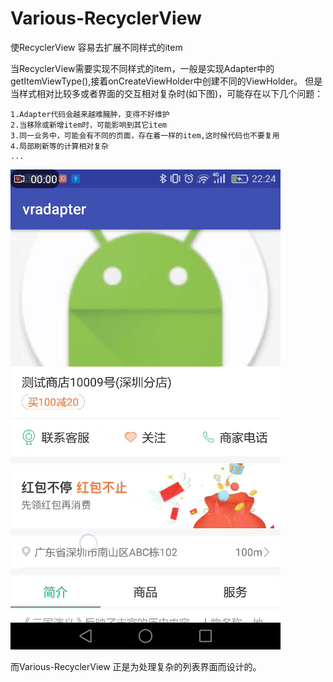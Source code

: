 # Various-RecyclerView
使RecyclerView 容易去扩展不同样式的item


当RecyclerView需要实现不同样式的item，一般是实现Adapter中的getItemViewType(),接着onCreateViewHolder中创建不同的ViewHolder。
但是当样式相对比较多或者界面的交互相对复杂时(如下图)，可能存在以下几个问题：

  	1.Adapter代码会越来越难臃肿，变得不好维护
  	2.当移除或新增item时，可能影响到其它item
  	3.同一业务中，可能会有不同的页面，存在着一样的item,这时候代码也不要复用
  	4.局部刷新等的计算相对复杂
  	...
    
![image](https://github.com/wpnine/Various-RecyclerView/blob/master/example/assets/ezgif-5-efd0e04e57.gif)



而Various-RecyclerView 正是为处理复杂的列表界面而设计的。
